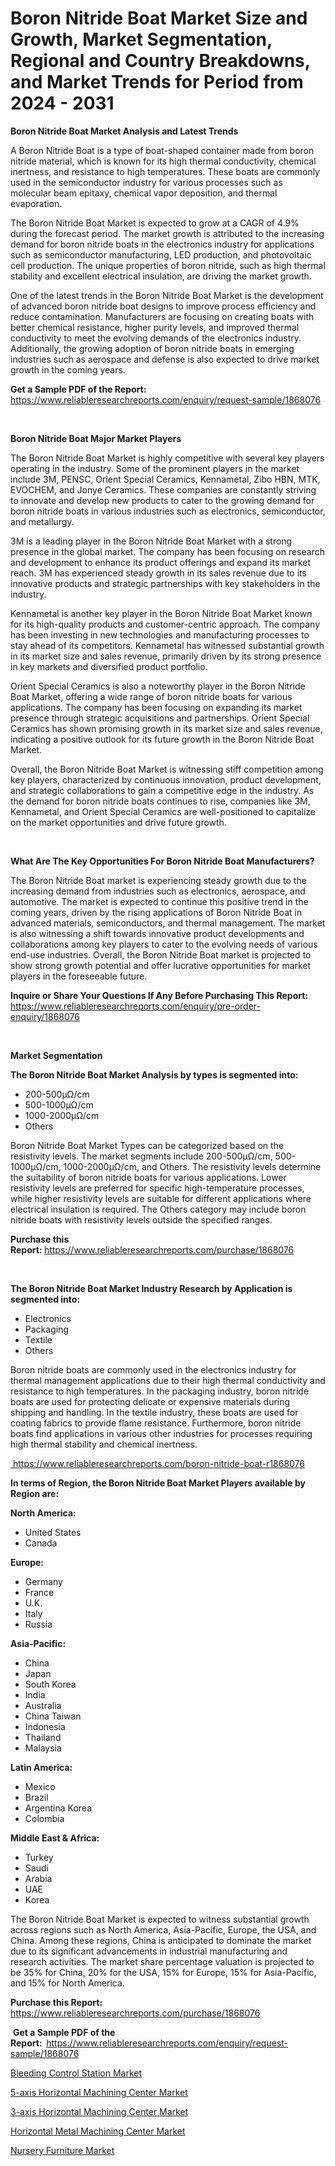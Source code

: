 <p><h1>Boron Nitride Boat Market Size and Growth, Market Segmentation, Regional and Country Breakdowns, and Market Trends for Period from 2024 -  2031</h1></p><p><strong>Boron Nitride Boat Market Analysis and Latest Trends</strong></p>
<p><p>A Boron Nitride Boat is a type of boat-shaped container made from boron nitride material, which is known for its high thermal conductivity, chemical inertness, and resistance to high temperatures. These boats are commonly used in the semiconductor industry for various processes such as molecular beam epitaxy, chemical vapor deposition, and thermal evaporation.</p><p>The Boron Nitride Boat Market is expected to grow at a CAGR of 4.9% during the forecast period. The market growth is attributed to the increasing demand for boron nitride boats in the electronics industry for applications such as semiconductor manufacturing, LED production, and photovoltaic cell production. The unique properties of boron nitride, such as high thermal stability and excellent electrical insulation, are driving the market growth.</p><p>One of the latest trends in the Boron Nitride Boat Market is the development of advanced boron nitride boat designs to improve process efficiency and reduce contamination. Manufacturers are focusing on creating boats with better chemical resistance, higher purity levels, and improved thermal conductivity to meet the evolving demands of the electronics industry. Additionally, the growing adoption of boron nitride boats in emerging industries such as aerospace and defense is also expected to drive market growth in the coming years.</p></p>
<p><strong>Get a Sample PDF of the Report:&nbsp;</strong> <a href="https://www.reliableresearchreports.com/enquiry/request-sample/1868076">https://www.reliableresearchreports.com/enquiry/request-sample/1868076</a></p>
<p>&nbsp;</p>
<p><strong>Boron Nitride Boat Major Market Players</strong></p>
<p><p>The Boron Nitride Boat Market is highly competitive with several key players operating in the industry. Some of the prominent players in the market include 3M, PENSC, Orient Special Ceramics, Kennametal, Zibo HBN, MTK, EVOCHEM, and Jonye Ceramics. These companies are constantly striving to innovate and develop new products to cater to the growing demand for boron nitride boats in various industries such as electronics, semiconductor, and metallurgy.</p><p>3M is a leading player in the Boron Nitride Boat Market with a strong presence in the global market. The company has been focusing on research and development to enhance its product offerings and expand its market reach. 3M has experienced steady growth in its sales revenue due to its innovative products and strategic partnerships with key stakeholders in the industry.</p><p>Kennametal is another key player in the Boron Nitride Boat Market known for its high-quality products and customer-centric approach. The company has been investing in new technologies and manufacturing processes to stay ahead of its competitors. Kennametal has witnessed substantial growth in its market size and sales revenue, primarily driven by its strong presence in key markets and diversified product portfolio.</p><p>Orient Special Ceramics is also a noteworthy player in the Boron Nitride Boat Market, offering a wide range of boron nitride boats for various applications. The company has been focusing on expanding its market presence through strategic acquisitions and partnerships. Orient Special Ceramics has shown promising growth in its market size and sales revenue, indicating a positive outlook for its future growth in the Boron Nitride Boat Market.</p><p>Overall, the Boron Nitride Boat Market is witnessing stiff competition among key players, characterized by continuous innovation, product development, and strategic collaborations to gain a competitive edge in the industry. As the demand for boron nitride boats continues to rise, companies like 3M, Kennametal, and Orient Special Ceramics are well-positioned to capitalize on the market opportunities and drive future growth.</p></p>
<p>&nbsp;</p>
<p><strong>What Are The Key Opportunities For Boron Nitride Boat Manufacturers?</strong></p>
<p><p>The Boron Nitride Boat market is experiencing steady growth due to the increasing demand from industries such as electronics, aerospace, and automotive. The market is expected to continue this positive trend in the coming years, driven by the rising applications of Boron Nitride Boat in advanced materials, semiconductors, and thermal management. The market is also witnessing a shift towards innovative product developments and collaborations among key players to cater to the evolving needs of various end-use industries. Overall, the Boron Nitride Boat market is projected to show strong growth potential and offer lucrative opportunities for market players in the foreseeable future.</p></p>
<p><strong>Inquire or Share Your Questions If Any Before Purchasing This Report:</strong> <a href="https://www.reliableresearchreports.com/enquiry/pre-order-enquiry/1868076">https://www.reliableresearchreports.com/enquiry/pre-order-enquiry/1868076</a></p>
<p>&nbsp;</p>
<p><strong>Market Segmentation</strong></p>
<p><strong>The Boron Nitride Boat Market Analysis by types is segmented into:</strong></p>
<p><ul><li>200-500μΩ/cm</li><li>500-1000μΩ/cm</li><li>1000-2000μΩ/cm</li><li>Others</li></ul></p>
<p><p>Boron Nitride Boat Market Types can be categorized based on the resistivity levels. The market segments include 200-500μΩ/cm, 500-1000μΩ/cm, 1000-2000μΩ/cm, and Others. The resistivity levels determine the suitability of boron nitride boats for various applications. Lower resistivity levels are preferred for specific high-temperature processes, while higher resistivity levels are suitable for different applications where electrical insulation is required. The Others category may include boron nitride boats with resistivity levels outside the specified ranges.</p></p>
<p><strong>Purchase this Report:&nbsp;</strong><a href="https://www.reliableresearchreports.com/purchase/1868076">https://www.reliableresearchreports.com/purchase/1868076</a></p>
<p>&nbsp;</p>
<p><strong>The Boron Nitride Boat Market Industry Research by Application is segmented into:</strong></p>
<p><ul><li>Electronics</li><li>Packaging</li><li>Textile</li><li>Others</li></ul></p>
<p><p>Boron nitride boats are commonly used in the electronics industry for thermal management applications due to their high thermal conductivity and resistance to high temperatures. In the packaging industry, boron nitride boats are used for protecting delicate or expensive materials during shipping and handling. In the textile industry, these boats are used for coating fabrics to provide flame resistance. Furthermore, boron nitride boats find applications in various other industries for processes requiring high thermal stability and chemical inertness.</p></p>
<p><a href="https://www.reliableresearchreports.com/boron-nitride-boat-r1868076">&nbsp;https://www.reliableresearchreports.com/boron-nitride-boat-r1868076</a></p>
<p><strong>In terms of Region, the Boron Nitride Boat Market Players available by Region are:</strong></p>
<p>
    <p> <strong> North America: </strong>
        <ul>
            <li>United States</li>
            <li>Canada</li>
        </ul>
        </p> 
    <p> <strong> Europe: </strong>
        <ul>
            <li>Germany</li>
            <li>France</li>
            <li>U.K.</li>
            <li>Italy</li>
            <li>Russia</li>
        </ul>
        </p> 
    <p> <strong> Asia-Pacific: </strong>
        <ul>
            <li>China</li>
            <li>Japan</li>
            <li>South Korea</li>
            <li>India</li>
            <li>Australia</li>
            <li>China Taiwan</li>
            <li>Indonesia</li>
            <li>Thailand</li>
            <li>Malaysia</li>
        </ul>
        </p> 
    <p> <strong> Latin America: </strong>
        <ul>
            <li>Mexico</li>
            <li>Brazil</li>
            <li>Argentina Korea</li>
            <li>Colombia</li>
        </ul>
        </p> 
    <p> <strong> Middle East & Africa: </strong>
        <ul>
            <li>Turkey</li>
            <li>Saudi</li>
            <li>Arabia</li>
            <li>UAE</li>
            <li>Korea</li>
        </ul>
    </p>
    </p>
<p><p>The Boron Nitride Boat Market is expected to witness substantial growth across regions such as North America, Asia-Pacific, Europe, the USA, and China. Among these regions, China is anticipated to dominate the market due to its significant advancements in industrial manufacturing and research activities. The market share percentage valuation is projected to be 35% for China, 20% for the USA, 15% for Europe, 15% for Asia-Pacific, and 15% for North America.</p></p>
<p><strong>Purchase this Report: </strong><a href="https://www.reliableresearchreports.com/purchase/1868076">https://www.reliableresearchreports.com/purchase/1868076</a></p>
<p>&nbsp;<strong>Get a Sample PDF of the Report:&nbsp;&nbsp;</strong><a href="https://www.reliableresearchreports.com/enquiry/request-sample/1868076">https://www.reliableresearchreports.com/enquiry/request-sample/1868076</a></p>
<p><strong></strong></p>
<p><p><a href="https://issuu.com/reportprime-2/docs/bleeding-control-station-market-size-2030.pptx">Bleeding Control Station Market</a></p><p><a href="https://github.com/sifatuddin25/Market-Research-Report-List-2/blob/main/5-axis-horizontal-machining-center-market.md">5-axis Horizontal Machining Center Market</a></p><p><a href="https://github.com/alexxisgm/Market-Research-Report-List-2/blob/main/3-axis-horizontal-machining-center-market.md">3-axis Horizontal Machining Center Market</a></p><p><a href="https://github.com/wrwgzwbr35/Market-Research-Report-List-2/blob/main/horizontal-metal-machining-center-market.md">Horizontal Metal Machining Center Market</a></p><p><a href="https://medium.com/@bradleyills65767/exploring-nursery-furniture-market-dynamics-global-trends-and-future-growth-prospects-2024-bf0441c2ff88">Nursery Furniture Market</a></p></p>